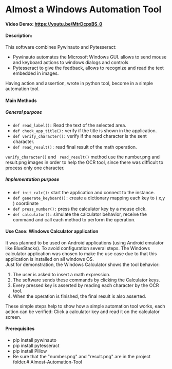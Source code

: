 # Almost a Windows Automation Tool
#### Video Demo:  <https://youtu.be/MtrDcpxBS_0>
#### Description:
This software combines Pywinauto and Pytesseract:
  - Pywinauto automates the Microsoft Windows GUI. allows to send mouse and keyboard actions to windows dialogs and controls
  - Pytesseract to give the feedback, allows to recognize and read the text embedded in images.

Having action and assertion, wrote in python tool, become in a simple automation tool.

#### Main Methods

##### General purpose
 - `def read_label():` Read the text of the selected area.
 - `def check_app_title():` verify if the title is shown in the application.
 - `def verify_character():` verify if the read character is the sent character.
 - `def read_result():` read final result of the math operation.

 `verify_character()` and ` read_result()` method use the number.png and result.png images in order to help the OCR tool, since there was difficult to process only one character.

##### Implementation purpose
 - `def init_calc():` start the application and connect to the instance.
 - `def generate_keyboard():` create a dictionary mapping each key to ( x,y ) coordinate
 - `def press_number():` press the calculator key by a mouse click.
 - `def calculator():` simulate the calculator behavior, receive the command and call each method to perform the operation.

#### Use Case: Windows Calculator application
It was planned to be used on Android applications (using Android emulator like BlueStacks). To avoid configuration several steps. The Windows calculator application was chosen to make the use case due to that this application is installed on all windows OS.\
Just for demonstration, the Windows Calculator shows the tool behavior:
1. The user is asked to insert a math expression.
2. The software sends these commands by clicking the Calculator keys.
3. Every pressed key is asserted by reading each character by the OCR tool.
4. When the operation is finished, the final result is also asserted.

These simple steps help to show how a simple automation tool works, each action can be verified: Click a calculator key and read it on the calculator screen.

#### Prerequisites
- pip install pywinauto
- pip install pytesseract
- pip install Pillow
- Be sure that the "number.png" and "result.png" are in the project folder.# Almost-Automation-Tool
